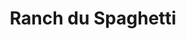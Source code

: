 ---
restaurant_type: Italien
title: Ranch du Spaghetti
description: Un restaurant italien spécialisé dans les pâtes et spaghettis, offrant une grande variété de sauces maison et des portions généreuses à prix abordables.
location: 3235 rue King Ouest, Sherbrooke
order: 7
--- 